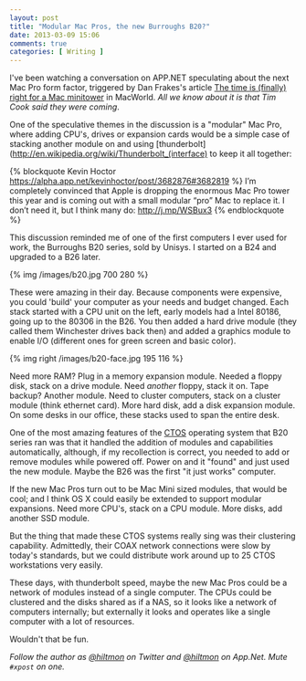 ```yaml
---
layout: post
title: "Modular Mac Pros, the new Burroughs B20?"
date: 2013-03-09 15:06
comments: true
categories: [ Writing ]
---
```


I've been watching a conversation on APP.NET speculating about the next Mac Pro form factor, triggered by Dan Frakes's article [The time is (finally) right for a Mac minitower](http://www.macworld.com/article/2029740/the-time-is-finally-right-for-a-mac-minitower.html) in MacWorld. *All we know about it is that Tim Cook said they were coming*.

One of the speculative themes in the discussion is a "modular" Mac Pro, where adding CPU's, drives or expansion cards would be a simple case of stacking another module on and using [thunderbolt](http://en.wikipedia.org/wiki/Thunderbolt_(interface) to keep it all together:

{% blockquote Kevin Hoctor https://alpha.app.net/kevinhoctor/post/3682876#3682819 %}
I’m completely convinced that Apple is dropping the enormous Mac Pro tower this year and is coming out with a small modular “pro” Mac to replace it. I don’t need it, but I think many do: http://j.mp/WSBux3
{% endblockquote %}

This discussion reminded me of one of the first computers I ever used for work, the Burroughs B20 series, sold by Unisys. I started on a B24 and upgraded to a B26 later.

{% img /images/b20.jpg 700 280 %}

These were amazing in their day. Because components were expensive, you could 'build' your computer as your needs and budget changed. Each stack started with a CPU unit on the left, early models had a Intel 80186, going up to the 80306 in the B26. You then added a hard drive module (they called  them Winchester drives back then) and added a graphics module to enable I/O (different ones for green screen and basic color).

{% img right /images/b20-face.jpg 195 116 %}

Need more RAM? Plug in a memory expansion module.  Needed a floppy disk, stack on a drive module. Need *another* floppy, stack it on. Tape backup? Another module. Need to cluster computers, stack on a cluster module (think ethernet card). More hard disk, add a disk expansion module. On some desks in our office, these stacks used to span the entire desk.

One of the most amazing features of the [CTOS](http://en.wikipedia.org/wiki/Convergent_Technologies_Operating_System) operating system that B20 series ran was that it handled the addition of modules and capabilities automatically, although, if my recollection is correct, you needed to add or remove modules while powered off. Power on and it "found" and just used the new module. Maybe the B26 was the first "it just works" computer.

If the new Mac Pros turn out to be Mac Mini sized modules, that would be cool; and I think OS X could easily be extended to support modular expansions. Need more CPU's, stack on a CPU module. More disks, add another SSD module.

But the thing that made these CTOS systems really sing was their clustering capability. Admittedly, their COAX network connections were slow by today's standards, but we could distribute work around up to 25 CTOS workstations very easily.

These days, with thunderbolt speed, maybe the new Mac Pros could be a network of modules instead of a single computer. The CPUs could be clustered and the disks shared as if a NAS, so it looks like a network of computers internally; but externally it looks and operates like a single computer with a lot of resources.

Wouldn't that be fun.

*Follow the author as [@hiltmon](http://https://twitter.com/hiltmon) on Twitter and [@hiltmon](http://alpha.app.net/hiltmon) on App.Net. Mute `#xpost` on one.*

